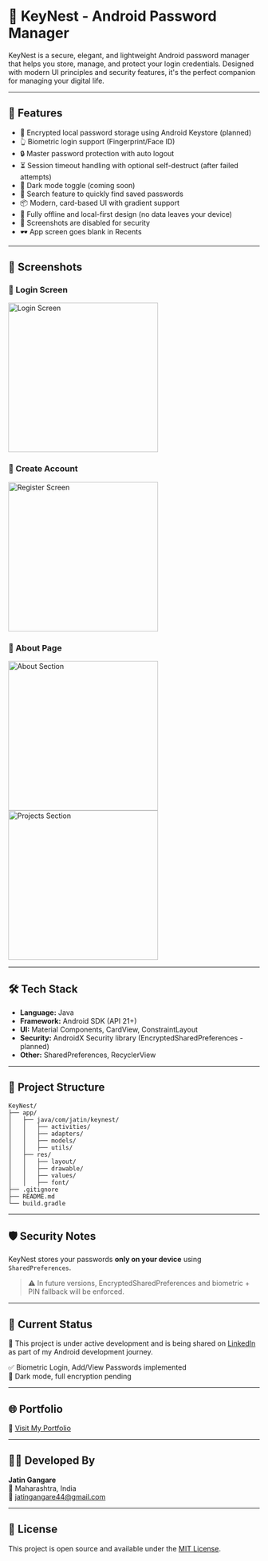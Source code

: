 # 🔐 KeyNest - Android Password Manager

KeyNest is a secure, elegant, and lightweight Android password manager that helps you store, manage, and protect your login credentials. Designed with modern UI principles and security features, it's the perfect companion for managing your digital life.

---

## 🚀 Features

- 🔐 Encrypted local password storage using Android Keystore (planned)
- 👆 Biometric login support (Fingerprint/Face ID)
- 🔒 Master password protection with auto logout
- ⏳ Session timeout handling with optional self-destruct (after failed attempts)
- 🌙 Dark mode toggle (coming soon)
- 🔎 Search feature to quickly find saved passwords
- 📦 Modern, card-based UI with gradient support
- 🧠 Fully offline and local-first design (no data leaves your device)
- 🚫 Screenshots are disabled for security
- 🕶 App screen goes blank in Recents

---

## 📱 Screenshots

### 🔐 Login Screen
<img src="Screenshots/login.jpg" alt="Login Screen" width="300"/>

### 📝 Create Account
<img src="Screenshots/register.jpg" alt="Register Screen" width="300"/>

### 📖 About Page
<img src="Screenshots/about1.jpg" alt="About Section" width="300"/>
<img src="Screenshots/about2.jpg" alt="Projects Section" width="300"/>


---

## 🛠 Tech Stack

- **Language:** Java
- **Framework:** Android SDK (API 21+)
- **UI:** Material Components, CardView, ConstraintLayout
- **Security:** AndroidX Security library (EncryptedSharedPreferences - planned)
- **Other:** SharedPreferences, RecyclerView

---

## 📂 Project Structure

```
KeyNest/
├── app/
│   ├── java/com/jatin/keynest/
│   │   ├── activities/
│   │   ├── adapters/
│   │   ├── models/
│   │   ├── utils/
│   ├── res/
│   │   ├── layout/
│   │   ├── drawable/
│   │   ├── values/
│   │   ├── font/
├── .gitignore
├── README.md
└── build.gradle
```


---

## 🛡 Security Notes

KeyNest stores your passwords **only on your device** using `SharedPreferences`.

> ⚠️ In future versions, EncryptedSharedPreferences and biometric + PIN fallback will be enforced.

---

## 🧪 Current Status

🔧 This project is under active development and is being shared on [LinkedIn](https://www.linkedin.com/posts/jatin-gangare_androiddevelopment-java-opensource-activity-7352755951726116866-5tui?utm_source=share&utm_medium=member_desktop&rcm=ACoAADyMLu8BOO_hagGyJXmfDAMUwgAEbRY2EKw) as part of my Android development journey.

✅ Biometric Login, Add/View Passwords implemented  
🚧 Dark mode, full encryption pending

---

## 🌐 Portfolio

🔗 [Visit My Portfolio](https://jatin-gangare.netlify.app/)  

---

## 👨‍💻 Developed By

**Jatin Gangare**  
📍 Maharashtra, India  
📧 jatingangare44@gmail.com

---

## 📄 License

This project is open source and available under the [MIT License](LICENSE).
